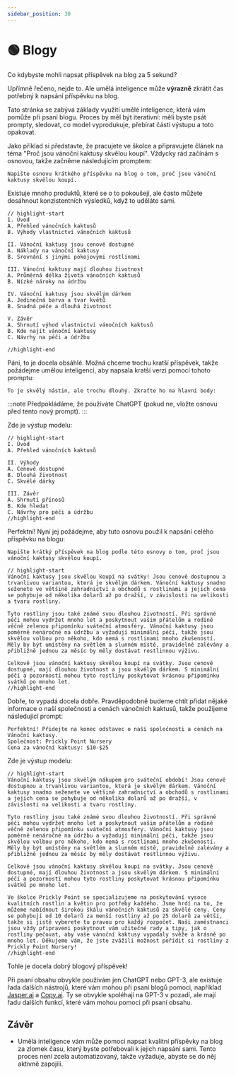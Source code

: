 ```yaml
---
sidebar_position: 30
---
```


# 🟢 Blogy

Co kdybyste mohli napsat příspěvek na blog za 5 sekund?

Upřímně řečeno, nejde to. Ale umělá inteligence může **výrazně** zkrátit čas potřebný k napsání příspěvku na blog.

Tato stránka se zabývá základy využití umělé inteligence, která vám pomůže při psaní blogu. Proces by měl být iterativní: měli byste psát prompty, sledovat, co model vyprodukuje, přebírat části výstupu a toto opakovat.

Jako příklad si představte, že pracujete ve školce a připravujete článek na téma "Proč jsou vánoční kaktusy skvělou koupí". Vždycky rád začínám s osnovou, takže začněme následujícím promptem:

```text
Napište osnovu krátkého příspěvku na blog o tom, proč jsou vánoční kaktusy skvělou koupí.
```
Existuje mnoho produktů, které se o to pokoušejí, ale často můžete dosáhnout konzistentních výsledků, když to uděláte sami.

```text
// highlight-start
I. Úvod
A. Přehled vánočních kaktusů
B. Výhody vlastnictví vánočních kaktusů

II. Vánoční kaktusy jsou cenově dostupné
A. Náklady na vánoční kaktusy
B. Srovnání s jinými pokojovými rostlinami

III. Vánoční kaktusy mají dlouhou životnost
A. Průměrná délka života vánočních kaktusů
B. Nízké nároky na údržbu

IV. Vánoční kaktusy jsou skvělým dárkem
A. Jedinečná barva a tvar květů
B. Snadná péče a dlouhá životnost

V. Závěr
A. Shrnutí výhod vlastnictví vánočních kaktusů 
B. Kde najít vánoční kaktusy 
C. Návrhy na péči a údržbu

//highlight-end
```

Páni, to je docela obsáhlé. Možná chceme trochu kratší příspěvek, takže požádejme umělou inteligenci, aby napsala kratší verzi pomocí tohoto promptu:

```text
To je skvělý nástin, ale trochu dlouhý. Zkraťte ho na hlavní body:
```

:::note
Předpokládáme, že používáte ChatGPT (pokud ne, vložte osnovu před tento nový prompt).
:::

Zde je výstup modelu:

```text
// highlight-start
I. Úvod 
A. Přehled vánočních kaktusů 

II. Výhody 
A. Cenově dostupné 
B. Dlouhá životnost 
C. Skvělé dárky 

III. Závěr 
A. Shrnutí přínosů 
B. Kde hledat 
C. Návrhy pro péči a údržbu
//highlight-end
```

Perfektní! Nyní jej požádejme, aby tuto osnovu použil k napsání celého příspěvku na blogu:

```text
Napište krátký příspěvek na blog podle této osnovy o tom, proč jsou vánoční kaktusy skvělou koupí.

// highlight-start
Vánoční kaktusy jsou skvělou koupí na svátky! Jsou cenově dostupnou a trvanlivou variantou, která je skvělým dárkem. Vánoční kaktusy snadno seženete ve většině zahradnictví a obchodů s rostlinami a jejich cena se pohybuje od několika dolarů až po dražší, v závislosti na velikosti a tvaru rostliny.

Tyto rostliny jsou také známé svou dlouhou životností. Při správné péči mohou vydržet mnoho let a poskytnout vašim přátelům a rodině věčně zelenou připomínku sváteční atmosféry. Vánoční kaktusy jsou poměrně nenáročné na údržbu a vyžadují minimální péči, takže jsou skvělou volbou pro někoho, kdo nemá s rostlinami mnoho zkušeností. Měly by být umístěny na světlém a slunném místě, pravidelně zalévány a přibližně jednou za měsíc by měly dostávat rostlinnou výživu. 

Celkově jsou vánoční kaktusy skvělou koupí na svátky. Jsou cenově dostupné, mají dlouhou životnost a jsou skvělým dárkem. S minimální péčí a pozorností mohou tyto rostliny poskytovat krásnou připomínku svátků po mnoho let.
//highlight-end
```

Dobře, to vypadá docela dobře. Pravděpodobně budeme chtít přidat nějaké informace o naší společnosti a cenách vánočních kaktusů, takže použijeme následující prompt:

```text
Perfektní! Přidejte na konec odstavec o naší společnosti a cenách na Vánoční kaktusy.
Společnost: Prickly Point Nursery
Cena za vánoční kaktusy: $10-$25
```

Zde je výstup modelu:

```text
// highlight-start
Vánoční kaktusy jsou skvělým nákupem pro sváteční období! Jsou cenově dostupnou a trvanlivou variantou, která je skvělým dárkem. Vánoční kaktusy snadno seženete ve většině zahradnictví a obchodů s rostlinami a jejich cena se pohybuje od několika dolarů až po dražší, v závislosti na velikosti a tvaru rostliny.

Tyto rostliny jsou také známé svou dlouhou životností. Při správné péči mohou vydržet mnoho let a poskytnout vašim přátelům a rodině věčně zelenou připomínku sváteční atmosféry. Vánoční kaktusy jsou poměrně nenáročné na údržbu a vyžadují minimální péči, takže jsou skvělou volbou pro někoho, kdo nemá s rostlinami mnoho zkušeností. Měly by být umístěny na světlém a slunném místě, pravidelně zalévány a přibližně jednou za měsíc by měly dostávat rostlinnou výživu. 

Celkově jsou vánoční kaktusy skvělou koupí na svátky. Jsou cenově dostupné, mají dlouhou životnost a jsou skvělým dárkem. S minimální péčí a pozorností mohou tyto rostliny poskytovat krásnou připomínku svátků po mnoho let.

Ve školce Prickly Point se specializujeme na poskytování vysoce kvalitních rostlin a květin pro potřeby každého. Jsme hrdí na to, že můžeme nabídnout širokou škálu vánočních kaktusů za skvělé ceny. Ceny se pohybují od 10 dolarů za menší rostliny až po 25 dolarů za větší, takže si jistě vyberete tu pravou pro každý rozpočet. Naši zaměstnanci jsou vždy připraveni poskytnout vám užitečné rady a tipy, jak o rostliny pečovat, aby vaše vánoční kaktusy vypadaly svěže a krásně po mnoho let. Děkujeme vám, že jste zvážili možnost pořídit si rostliny z Prickly Point Nursery!
//highlight-end
```

Tohle je docela dobrý blogový příspěvek!

Při psaní obsahu obvykle používám jen ChatGPT nebo GPT-3, ale existuje řada dalších nástrojů, které vám mohou při psaní blogů pomoci, například [Jasper.ai](https://www.jasper.ai/) a [Copy.ai](https://www.copy.ai/). Ty se obvykle spoléhají na GPT-3 v pozadí, ale mají řadu dalších funkcí, které vám mohou pomoci při psaní obsahu.

## Závěr

- Umělá inteligence vám může pomoci napsat kvalitní příspěvky na blog za zlomek času, který byste potřebovali k jejich napsání sami. Tento proces není zcela automatizovaný, takže vyžaduje, abyste se do něj aktivně zapojili.

